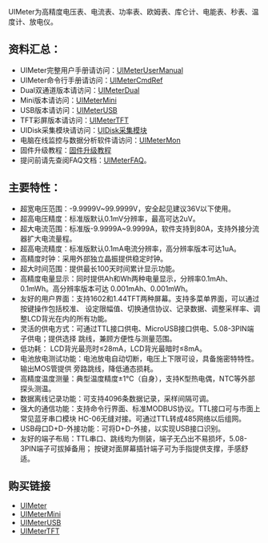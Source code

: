 UIMeter为高精度电压表、电流表、功率表、欧姆表、库仑计、电能表、秒表、温度计、放电仪。

## 资料汇总：

- UIMeter完整用户手册请访问：[UIMeterUserManual](UIMeter/DOC/UIMeterUserManual.md)
- UIMeter命令行手册请访问：[UIMeterCmdRef](UIMeter/DOC/UIMeterCmdRef.md)
- Dual双通道版本请访问：[UIMeterDual](UIMeterDual)
- Mini版本请访问：[UIMeterMini](UIMeterMini)
- USB版本请访问：[UIMeterUSB](UIMeterUSB)
- TFT彩屏版本请访问：[UIMeterTFT](UIMeterTFT)
- UIDisk采集模块请访问：[UIDisk采集模块](UIDisk)
- 电脑在线监控与数据分析软件请访问：[UIMeterMon](UIMeterMon)
- 固件升级教程：[固件升级教程](UIMeter/FW/UIMeterV2.0固件升级教程v17.11.16.wmv)
- 提问前请先查阅FAQ文档：[UIMeterFAQ](UIMeter/DOC/UIMeterFAQ.md)。

## 主要特性：

- 超宽电压范围：-9.9999V~99.9999V，安全起见建议36V以下使用。
- 超高电压精度：标准版默认0.1mV分辨率，最高可达2uV。
- 超大电流范围：标准版-9.9999A~9.9999A，软件支持到80A，支持外接分流器扩大电流量程。
- 超高电流精度：标准版默认0.1mA电流分辨率，高分辨率版本可达1uA。
- 高精度时钟：采用外部独立晶振提供稳定时钟。
- 超大时间范围：提供最长100天时间累计显示功能。
- 高精度电量显示：同时提供Ah和Wh两种电量显示，分辨率0.1mAh、0.1mWh。高分辨率版本可达
  0.001mAh、0.001mWh。
- 友好的用户界面：支持1602和1.44TFT两种屏幕。支持多菜单界面，可以通过按键操作包括校准、
  设定限幅值、切换通信协议、记录数据、调整采样率、调整LCD背光在内的所有功能。
- 灵活的供电方式：可通过TTL接口供电、MicroUSB接口供电、5.08-3PIN端子供电；提供选择
  跳线，兼顾方便性与测量范围。
- 低功耗： LCD背光最亮时≤28mA，LCD背光最暗时≤8mA。
- 电池放电测试功能：电池放电自动切断，电压上下限可设，具备施密特特性。输出MOS管提供
  旁路跳线，降低通态损耗。
- 高精度温度测量：典型温度精度±1℃（自身），支持K型热电偶，NTC等外部探头测温。
- 数据离线记录功能：可支持4096条数据记录，采样间隔可调。
- 强大的通信功能：支持命令行界面、标准MODBUS协议。TTL接口可与市面上常见蓝牙串口模块
  HC-06无缝对接。可通过TTL转成485网络以后组网。
- USB母口D+D-外接功能：可将D+D-外接，以实现USB接口识别。
- 友好的端子布局：TTL串口、跳线均为侧装，端子无凸出不易损坏，5.08-3PIN端子可拔掉备用；
  按键对面屏幕插针端子可为手指提供支撑，手感舒适。

## 购买链接

- [UIMeter](https://item.taobao.com/item.htm?spm=a1z10.1-c.w4004-9102396040.3.7f52e377i5YWnF&id=42129824943)
- [UIMeterMini](https://item.taobao.com/item.htm?spm=a1z10.1-c.w4004-9102396040.25.7a435ad57VCAlq&id=525413117636)
- [UIMeterUSB](https://item.taobao.com/item.htm?spm=a1z10.5-c.w4002-9102396035.34.1b695fd87cMFi8&id=569434503898)
- [UIMeterTFT](https://item.taobao.com/item.htm?spm=a1z38n.10677092.0.0.594c1debRuOwK4&id=576009719154)
